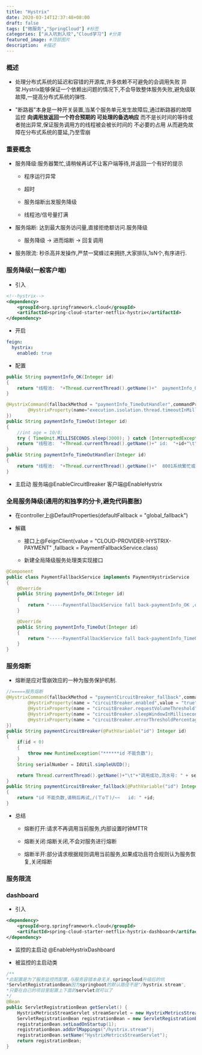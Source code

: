 ```yaml
---
title: "Hystrix"
date: 2020-03-14T12:37:48+08:00
draft: false
tags: ["微服务","SpringCloud"] #标签
categories: ["从入坑到入坟","Cloud学习"] #分类
featured_image: #顶部图片
description:  #描述
---
```


### 概述

- 处理分布式系统的延迟和容错的开源库,许多依赖不可避免的会调用失败 异常.Hystrix能够保证一个依赖出问题的情况下,不会导致整体服务失败,避免级联故障,一提高分布式系统的弹性.

- "断路器"本身是一种开关装置,当某个服务单元发生故障后,通过断路器的故障监控 **向调用放返回一个符合预期的 可处理的备选响应** 而不是长时间的等待或者抛出异常,保证服务调用方的线程被会被长时间的 不必要的占用 从而避免故障在分布式系统的蔓延,乃至雪崩

### 重要概念

- 服务降级:服务器繁忙,请稍候再试不让客户端等待,并返回一个有好的提示

  - 程序运行异常

  - 超时

  - 服务熔断出发服务降级

  - 线程池/信号量打满

- 服务熔断: 达到最大服务访问量,直接拒绝额访问.服务降级

  - 服务降级 -> 进而熔断 -> 回复调用

- 服务限流: 秒杀高并发操作,严禁一窝蜂过来拥挤,大家排队,1sN个,有序进行.

### 服务降级(一般客户端)

- 引入

```xml
<!--hystrix-->
<dependency>
    <groupId>org.springframework.cloud</groupId>
    <artifactId>spring-cloud-starter-netflix-hystrix</artifactId>
</dependency>
```

- 开启

```yml
feign:
  hystrix:
    enabled: true
```

- 配置

```java
public String paymentInfo_OK(Integer id)
{
    return "线程池:  "+Thread.currentThread().getName()+"  paymentInfo_OK,id:  "+id+"\t"+"O(∩_∩)O哈哈~";
}

@HystrixCommand(fallbackMethod = "paymentInfo_TimeOutHandler",commandProperties = {
        @HystrixProperty(name="execution.isolation.thread.timeoutInMilliseconds",value="5000")
})
public String paymentInfo_TimeOut(Integer id)
{
    //int age = 10/0;
    try { TimeUnit.MILLISECONDS.sleep(3000); } catch (InterruptedException e) { e.printStackTrace(); }
    return "线程池:  "+Thread.currentThread().getName()+" id:  "+id+"\t"+"O(∩_∩)O哈哈~"+"  耗时(秒): ";
}
public String paymentInfo_TimeOutHandler(Integer id)
{
    return "线程池:  "+Thread.currentThread().getName()+"  8001系统繁忙或者运行报错,请稍后再试,id:  "+id+"\t"+"o(╥﹏╥)o";
}
```

- 主启动 服务端@EnableCircuitBreaker 客户端@EnableHystrix

### 全局服务降级(通用的和独享的分卡,避免代码膨胀)

- 在controller上@DefaultProperties(defaultFallback = "global_fallback")

- 解藕

  - 接口上@FeignClient(value = "CLOUD-PROVIDER-HYSTRIX-PAYMENT" ,fallback = PaymentFallbackService.class)

  - 新建全局降级服务处理类实现接口

```java
@Component
public class PaymentFallbackService implements PaymentHystrixService
{
    @Override
    public String paymentInfo_OK(Integer id)
    {
        return "-----PaymentFallbackService fall back-paymentInfo_OK ,o(╥﹏╥)o";
    }

    @Override
    public String paymentInfo_TimeOut(Integer id)
    {
        return "-----PaymentFallbackService fall back-paymentInfo_TimeOut ,o(╥﹏╥)o";
    }
}
```

### 服务熔断

- 熔断是应对雪崩效应的一种为服务保护机制.

```java
//=====服务熔断
@HystrixCommand(fallbackMethod = "paymentCircuitBreaker_fallback",commandProperties = {
        @HystrixProperty(name = "circuitBreaker.enabled",value = "true"),// 是否开启断路器
        @HystrixProperty(name = "circuitBreaker.requestVolumeThreshold",value = "10"),// 请求次数
        @HystrixProperty(name = "circuitBreaker.sleepWindowInMilliseconds",value = "10000"), // 时间窗口期
        @HystrixProperty(name = "circuitBreaker.errorThresholdPercentage",value = "60"),// 失败率达到多少后跳闸
})
public String paymentCircuitBreaker(@PathVariable("id") Integer id)
{
    if(id < 0)
    {
        throw new RuntimeException("******id 不能负数");
    }
    String serialNumber = IdUtil.simpleUUID();

    return Thread.currentThread().getName()+"\t"+"调用成功,流水号: " + serialNumber;
}
public String paymentCircuitBreaker_fallback(@PathVariable("id") Integer id)
{
    return "id 不能负数,请稍后再试,/(ㄒoㄒ)/~~   id: " +id;
}
```

- 总结

  - 熔断打开:请求不再调用当前服务,内部设置时钟MTTR

  - 熔断关闭:熔断关闭,不会对服务进行熔断

  - 熔断半开:部分请求根据规则调用当前服务,如果成功且符合规则认为服务恢复,关闭熔断

### 服务限流

### dashboard

- 引入

```xml
<dependency>
    <groupId>org.springframework.cloud</groupId>
    <artifactId>spring-cloud-starter-netflix-hystrix-dashboard</artifactId>
</dependency>
```

- 监控的主启动 @EnableHystrixDashboard

- 被监控的主启动类

```java
/**
*此配置是为了服务监控而配置,与服务容错本身无关,springcloud升级后的坑
*ServletRegistrationBean因为springboot的默认路径不是"/hystrix.stream",
*只要在自己的项目里配置上下面的servlet就可以了
*/
@Bean
public ServletRegistrationBean getServlet() {
    HystrixMetricsStreamServlet streamServlet = new HystrixMetricsStreamServlet();
    ServletRegistrationBean registrationBean = new ServletRegistrationBean(streamServlet);
    registrationBean.setLoadOnStartup(1);
    registrationBean.addUrlMappings("/hystrix.stream");
    registrationBean.setName("HystrixMetricsStreamServlet");
    return registrationBean;
}
```
